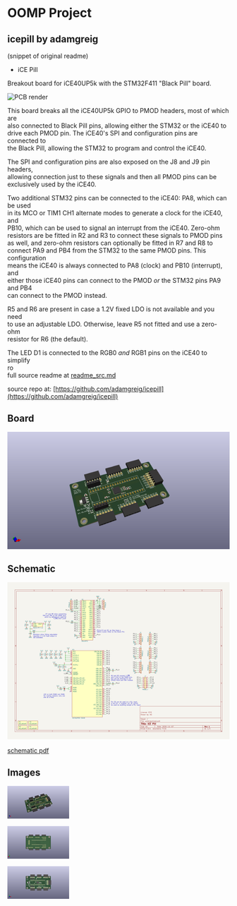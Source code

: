 # OOMP Project  
## icepill  by adamgreig  
  
(snippet of original readme)  
  
- iCE Pill  
  
Breakout board for iCE40UP5k with the STM32F411 "Black Pill" board.  
  
![PCB render](render.png)  
  
This board breaks all the iCE40UP5k GPIO to PMOD headers, most of which are  
also connected to Black Pill pins, allowing either the STM32 or the iCE40 to  
drive each PMOD pin. The iCE40's SPI and configuration pins are connected to  
the Black Pill, allowing the STM32 to program and control the iCE40.  
  
The SPI and configuration pins are also exposed on the J8 and J9 pin headers,  
allowing connection just to these signals and then all PMOD pins can be  
exclusively used by the iCE40.  
  
Two additional STM32 pins can be connected to the iCE40: PA8, which can be used  
in its MCO or TIM1 CH1 alternate modes to generate a clock for the iCE40, and  
PB10, which can be used to signal an interrupt from the iCE40. Zero-ohm  
resistors are be fitted in R2 and R3 to connect these signals to PMOD pins  
as well, and zero-ohm resistors can optionally be fitted in R7 and R8 to  
connect PA9 and PB4 from the STM32 to the same PMOD pins. This configuration  
means the iCE40 is always connected to PA8 (clock) and PB10 (interrupt), and  
either those iCE40 pins can connect to the PMOD _or_ the STM32 pins PA9 and PB4  
can connect to the PMOD instead.  
  
R5 and R6 are present in case a 1.2V fixed LDO is not available and you need  
to use an adjustable LDO. Otherwise, leave R5 not fitted and use a zero-ohm  
resistor for R6 (the default).  
  
The LED D1 is connected to the RGB0 _and_ RGB1 pins on the iCE40 to simplify  
ro  
  full source readme at [readme_src.md](readme_src.md)  
  
source repo at: [https://github.com/adamgreig/icepill](https://github.com/adamgreig/icepill)  
## Board  
  
[![working_3d.png](working_3d_600.png)](working_3d.png)  
## Schematic  
  
[![working_schematic.png](working_schematic_600.png)](working_schematic.png)  
  
[schematic pdf](working_schematic.pdf)  
## Images  
  
[![working_3d.png](working_3d_140.png)](working_3d.png)  
  
[![working_3d_back.png](working_3d_back_140.png)](working_3d_back.png)  
  
[![working_3d_front.png](working_3d_front_140.png)](working_3d_front.png)  
